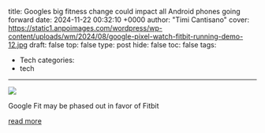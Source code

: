 title: Googles big fitness change could impact all Android phones going forward
date: 2024-11-22 00:32:10 +0000
author: "Timi Cantisano"
cover: https://static1.anpoimages.com/wordpress/wp-content/uploads/wm/2024/08/google-pixel-watch-fitbit-running-demo-12.jpg
draft: false
top: false
type: post
hide: false
toc: false
tags:
  - Tech
categories:
  - tech
---

![](https://static1.anpoimages.com/wordpress/wp-content/uploads/wm/2024/08/google-pixel-watch-fitbit-running-demo-12.jpg)

Google Fit may be phased out in favor of Fitbit

[read more](https://www.androidpolice.com/google-fitbit-app-preloaded/)

